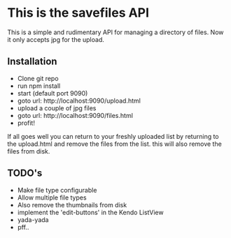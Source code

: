 # This is the savefiles API #
This is a simple and rudimentary API for managing a directory of files.
Now it only accepts jpg for the upload.

## Installation ##
- Clone git repo
- run npm install
- start (default port 9090)
- goto url: http://localhost:9090/upload.html
- upload a couple of jpg files
- goto url: http://localhost:9090/files.html
- profit!

If all goes well you can return to your freshly uploaded list by returning to the upload.html and remove the files from the list. this will also remove the files from disk.

## TODO's ##
- Make file type configurable
- Allow multiple file types
- Also remove the thumbnails from disk
- implement the 'edit-buttons' in the Kendo ListView
- yada-yada
- pff..


